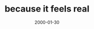 ---
layout: base.njk
title : 'because it feels real' 
view_title : 'because it feels real' 
year : '2000' 
date : '2000-01-30' 
img_file : '/drawing/because.png' 
html_file : 'becauseit' 
next_html : 'welovecor.html' 
year_order : '95' 
permalink : "title/{{html_file}}.html"
---